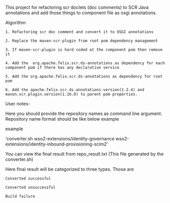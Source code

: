 This project for refactoring scr doclets (doc comments) to SCR Java annotations  and add those things to component file as osgi annotations.

Algorithm

    1. Refactoring scr doc comment and convert it to OSGI annotations

    2. Replace the maven-scr-plugin from root pom dependency management

    3. If maven-scr-plugin is hard coded at the component pom then remove it

    4. Add the  org.apache.felix.scr.ds-annotations as dependency for each component pom if there has any declarative service

    5. Add the org.apache.felix.scr.ds-annotations as dependency for root pom

    6. Add the apache.felix.scr.ds.annotations.version(1.2.4) and  maven.scr.plugin.version(1.16.0) to parent pom properties.


User notes-

Here you should provide the repository names as command line argument. Repository name format should be like below example

example                                     

'converter.sh wso2-extensions/identity-governance    wso2-extensions/identity-inbound-provisioning-scim2'

You can view the final result from repo_result.txt (This file generated by the converter.sh)

Here final result will be categorized to three types. Those are

    Converted successful

    Converted unsuccessful

    Build failure 
